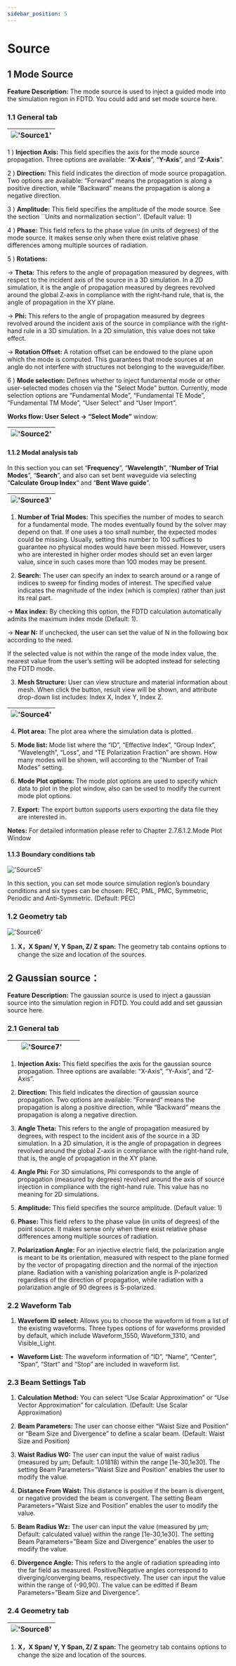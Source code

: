 ```yaml
---
sidebar_position: 5
---
```


# Source

<div class="text-justify">

## 1 Mode Source

**Feature Description:**
The mode source is used to inject a guided mode into the simulation region in FDTD. You could add and set mode source here.

### 1.1 General tab

|!['Source1'](../../static/img/tutorial/Source/Source1.png)|
| :------------------------------------------------------------: |


1 ) **Injection Axis:** This field specifies the axis for the mode source propagation. Three options are available: “**X-Axis**”, “**Y-Axis**”, and “**Z-Axis**”.

2 )	**Direction:** This field indicates the direction of mode source propagation. Two options are available: “Forward” means the propagation is along a positive direction, while “Backward” means the propagation is along a negative direction.

3 )	**Amplitude:** This field specifies the amplitude of the mode source. See the section ``Units and normalization section''. (Default value: 1)

4 ) **Phase:** This field refers to the phase value (in units of degrees) of the mode source. It makes sense only when there exist relative phase differences among multiple sources of radiation.

5 ) **Rotations:**

-> **Theta:** This refers to the angle of propagation measured by degrees, with respect to the incident axis of the source in a 3D simulation. In a 2D simulation, it is the angle of propagation measured by degrees revolved around the global Z-axis in compliance with the right-hand rule, that is, the angle of propagation in the XY plane.

-> **Phi:** This refers to the angle of propagation measured by degrees revolved around the incident axis of the source in compliance with the right-hand rule in a 3D simulation. In a 2D simulation, this value does not take effect.

-> **Rotation Offset:** A rotation offset can be endowed to the plane upon which the mode is computed. This guarantees that mode sources at an angle do not interfere with structures not belonging to the waveguide/fiber.

6 ) **Mode selection:** Defines whether to inject fundamental mode or other user-selected modes chosen via the "Select Mode" button. Currently, mode selection options are “Fundamental Mode”, “Fundamental TE Mode”, “Fundamental TM Mode”, “User Select” and “User Import”.

**Works flow: User Select -> “Select Mode”** window:

|!['Source2'](../../static/img/tutorial/Source/Source2.png )|
| :------------------------------------------------------------: |

#### 1.1.2 Modal analysis tab

In this section you can set “**Frequency**”, “**Wavelength**”, “**Number of Trial Modes**”, “**Search**”, and also can set bent waveguide via selecting “**Calculate Group Index**” and “**Bent Wave guide**”.

|!['Source3'](../../static/img/tutorial/Source/Source3.png )|
| :------------------------------------------------------------: |

1) **Number of Trial Modes:** This specifies the number of modes to search for a fundamental mode. The modes eventually found by the solver may depend on that. If one uses a too small number, the expected modes could be missing. Usually, setting this number to 100 suffices to guarantee no physical modes would have been missed. However, users who are interested in higher order modes should set an even larger value, since in such cases more than 100 modes may be present.

2) **Search:** The user can specify an index to search around or a range of indices to sweep for finding modes of interest. The specified value indicates the magnitude of the index (which is complex) rather than just its real part.

-> **Max index:** By checking this option, the FDTD calculation automatically admits the maximum index mode (Default: 1).

-> **Near N:** If unchecked, the user can set the value of N in the following box according to the need. 

If the selected value is not within the range of the mode index value, the nearest value from the user’s setting will be adopted instead for selecting the FDTD mode.

3) **Mesh Structure:** User can view structure and material information about mesh. When click the button, result view will be shown, and attribute drop-down list includes: Index X, Index Y, Index Z.

|!['Source4'](../../static/img/tutorial/Source/Source4.png )|
| :------------------------------------------------------------: |

4) **Plot area:** The plot area where the simulation data is plotted.

5) **Mode list:** Mode list where the “ID”, “Effective Index”, “Group Index”, “Wavelength”, “Loss”, and “TE Polarization Fraction” are shown. How many modes will be shown, will according to the “Number of Trail Modes” setting.

6) **Mode Plot options:** The mode plot options are used to specify which data to plot in the plot window, also can be used to modify the current mode plot options.

7) **Export:** The export button supports users exporting the data file they are interested in.

**Notes:** For detailed information please refer to Chapter 2.7.6.1.2.Mode Plot Window


#### 1.1.3 Boundary conditions tab

<div class="centered">

!['Source5'](../../static/img/tutorial/Source/Source5.png )

</div>

In this section, you can set mode source simulation region’s boundary conditions and six types can be chosen: PEC, PML, PMC, Symmetric, Periodic and Anti-Symmetric. (Default: PEC)

### 1.2 Geometry tab 

<div class="centered">

!['Source6'](../../static/img/tutorial/Source/Source6.png )

</div>

1) **X，X Span/ Y, Y Span, Z/ Z span:** The geometry tab contains options to change the size and location of the sources.

## 2 Gaussian source：

**Feature Description:** The gaussian source is used to inject a gaussian source into the simulation region in FDTD. You could add and set gaussian source here.

### 2.1 General tab

|&emsp;&ensp;!['Source7'](../../static/img/tutorial/Source/Source7.png )&emsp;&emsp;|
| :------------------------------------------------------------: |


1) **Injection Axis:** This field specifies the axis for the gaussian source propagation. Three options are available: “X-Axis”, “Y-Axis”, and “Z-Axis”.

2) **Direction:** This field indicates the direction of gaussian source propagation. Two options are available: “Forward” means the propagation is along a positive direction, while “Backward” means the propagation is along a negative direction.

3)	**Angle Theta:** This refers to the angle of propagation measured by degrees, with respect to the incident axis of the source in a 3D simulation. In a 2D simulation, it is the angle of propagation in degrees revolved around the global Z-axis in compliance with the right-hand rule, that is, the angle of propagation in the XY plane.

4)	**Angle Phi:** For 3D simulations, Phi corresponds to the angle of propagation (measured by degrees) revolved around the axis of source injection in compliance with the right-hand rule. This value has no meaning for 2D simulations.

5)	**Amplitude:** This field specifies the source amplitude. (Default value: 1)

6) **Phase:** This field refers to the phase value (in units of degrees) of the point source. It makes sense only when there exist relative phase differences among multiple sources of radiation.

7) **Polarization Angle:** For an injective electric field, the polarization angle is meant to be its orientation, measured with respect to the plane formed by the vector of propagating direction and the normal of the injection plane. Radiation with a vanishing polarization angle is P-polarized regardless of the direction of propagation, while radiation with a polarization angle of 90 degrees is S-polarized.

### 2.2 Waveform Tab
  
1) **Waveform ID select:** Allows you to choose the waveform id from a list of the existing waveforms. Three types options of for waveforms provided by default, which include Waveform_1550, Waveform_1310, and Visible_Light.

- **Waveform List:**
The waveform information of “ID”, “Name”, “Center”, “Span”, “Start” and “Stop” are included in waveform list.

### 2.3 Beam Settings Tab
  
1) **Calculation Method:** You can select “Use Scalar Approximation” or “Use Vector Approximation” for calculation. (Default: Use Scalar Approximation)

2) **Beam Parameters:** The user can choose either “Waist Size and Position” or “Beam Size and Divergence” to define a scalar beam. (Default: Waist Size and Position)

3) **Waist Radius W0:** The user can input the value of waist radius (measured by μm; Default: 1.01818) within the range [1e-30,1e30]. The setting Beam Parameters=”Waist Size and Position” enables the user to modify the value.

4) **Distance From Waist:** This distance is positive if the beam is divergent, or negative provided the beam is convergent. The setting Beam Parameters=”Waist Size and Position” enables the user to modify the value.

5) **Beam Radius Wz:** The user can input the value (measured by μm; Default: calculated value) within the range [1e-30,1e30]. The setting Beam Parameters=”Beam Size and Divergence” enables the user to modify the value.

6) **Divergence Angle:** This refers to the angle of radiation spreading into the far field as measured. Positive/Negative angles correspond to diverging/converging beams, respectively. The user can input the value within the range of (-90,90). The value can be editted if Beam Parameters=”Beam Size and Divergence”.

### 2.4 Geometry tab

|!['Source8'](../../static/img/tutorial/Source/Source8.png )|
| :------------------------------------------------------------: |

1) **X，X Span/ Y, Y Span, Z/ Z span:** The geometry tab contains options to change the size and location of the sources.

</div>
